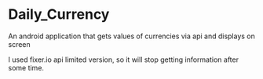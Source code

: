 # Daily_Currency
An android application that gets values of currencies via api and displays on screen

I used fixer.io api limited version, so it will stop getting information after some time.
